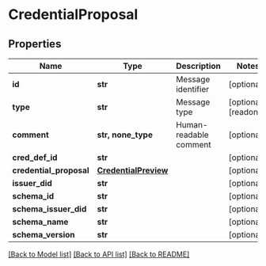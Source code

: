 # CredentialProposal


## Properties
Name | Type | Description | Notes
------------ | ------------- | ------------- | -------------
**id** | **str** | Message identifier | [optional] 
**type** | **str** | Message type | [optional] [readonly] 
**comment** | **str, none_type** | Human-readable comment | [optional] 
**cred_def_id** | **str** |  | [optional] 
**credential_proposal** | [**CredentialPreview**](CredentialPreview.md) |  | [optional] 
**issuer_did** | **str** |  | [optional] 
**schema_id** | **str** |  | [optional] 
**schema_issuer_did** | **str** |  | [optional] 
**schema_name** | **str** |  | [optional] 
**schema_version** | **str** |  | [optional] 

[[Back to Model list]](../README.md#documentation-for-models) [[Back to API list]](../README.md#documentation-for-api-endpoints) [[Back to README]](../README.md)


